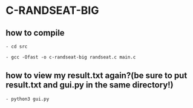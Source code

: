 C-RANDSEAT-BIG
==============

how to compile
--------------
    
    - cd src

    - gcc -Ofast -o c-randseat-big randseat.c main.c
        
how to view my result.txt again?(be sure to put result.txt and gui.py in the same directory!)
---------------------------------------------------------------------------------------------
    
    - python3 gui.py
